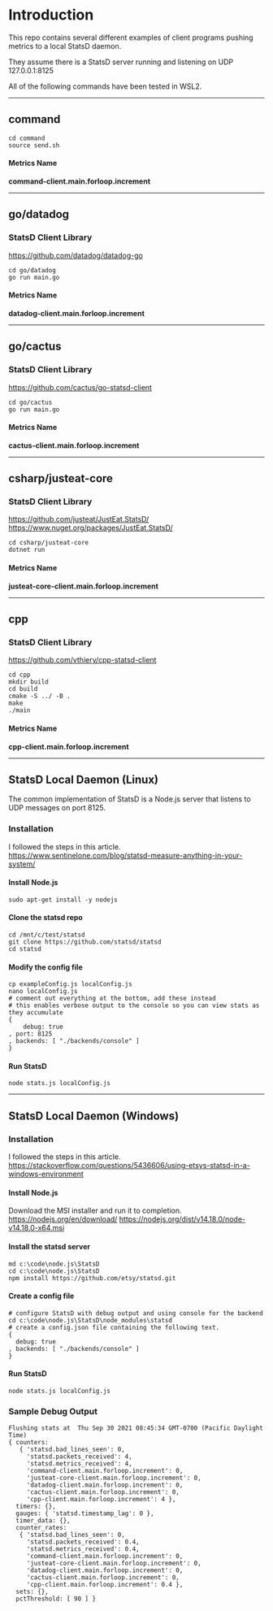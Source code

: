 # Introduction
This repo contains several different examples of client programs pushing metrics to a local StatsD daemon.

They assume there is a StatsD server running and listening on UDP 127.0.0.1:8125

All of the following commands have been tested in WSL2.

---

## command

```
cd command
source send.sh
```
#### Metrics Name
**command-client.main.forloop.increment**

---

## go/datadog

### StatsD Client Library
<https://github.com/datadog/datadog-go>

```
cd go/datadog
go run main.go
```
#### Metrics Name
**datadog-client.main.forloop.increment**

---

## go/cactus

### StatsD Client Library
<https://github.com/cactus/go-statsd-client>

```
cd go/cactus
go run main.go
```
#### Metrics Name
**cactus-client.main.forloop.increment**

---

## csharp/justeat-core

### StatsD Client Library
<https://github.com/justeat/JustEat.StatsD/>  
<https://www.nuget.org/packages/JustEat.StatsD/>

```
cd csharp/justeat-core
dotnet run
```
#### Metrics Name
**justeat-core-client.main.forloop.increment**

---

## cpp
### StatsD Client Library
<https://github.com/vthiery/cpp-statsd-client>  

```
cd cpp
mkdir build
cd build
cmake -S ../ -B .
make
./main
```

#### Metrics Name
**cpp-client.main.forloop.increment**

---

## StatsD Local Daemon (Linux)
The common implementation of StatsD is a Node.js server that listens to UDP messages on port 8125.

### Installation
I followed the steps in this article.
<https://www.sentinelone.com/blog/statsd-measure-anything-in-your-system/>

#### Install Node.js
```
sudo apt-get install -y nodejs
```

#### Clone the statsd repo
```
cd /mnt/c/test/statsd
git clone https://github.com/statsd/statsd
cd statsd
```

#### Modify the config file
```
cp exampleConfig.js localConfig.js
nano localConfig.js
# comment out everything at the bottom, add these instead
# this enables verbose output to the console so you can view stats as they accumulate
{
    debug: true
, port: 8125
, backends: [ "./backends/console" ]
}
```
#### Run StatsD
```
node stats.js localConfig.js
```

---

## StatsD Local Daemon (Windows)

### Installation
I followed the steps in this article.
<https://stackoverflow.com/questions/5436606/using-etsys-statsd-in-a-windows-environment>

#### Install Node.js
Download the MSI installer and run it to completion.
https://nodejs.org/en/download/
https://nodejs.org/dist/v14.18.0/node-v14.18.0-x64.msi


#### Install the statsd server
```
md c:\code\node.js\StatsD
cd c:\code\node.js\StatsD
npm install https://github.com/etsy/statsd.git
```

#### Create a config file
```
# configure StatsD with debug output and using console for the backend
cd c:\code\node.js\StatsD\node_modules\statsd
# create a config.json file containing the following text.
{
  debug: true
, backends: [ "./backends/console" ]
}
```

#### Run StatsD
```
node stats.js localConfig.js
```

### Sample Debug Output
```
Flushing stats at  Thu Sep 30 2021 08:45:34 GMT-0700 (Pacific Daylight Time)
{ counters:
   { 'statsd.bad_lines_seen': 0,
     'statsd.packets_received': 4,
     'statsd.metrics_received': 4,
     'command-client.main.forloop.increment': 0,
     'justeat-core-client.main.forloop.increment': 0,
     'datadog-client.main.forloop.increment': 0,
     'cactus-client.main.forloop.increment': 0,
     'cpp-client.main.forloop.increment': 4 },
  timers: {},
  gauges: { 'statsd.timestamp_lag': 0 },
  timer_data: {},
  counter_rates:
   { 'statsd.bad_lines_seen': 0,
     'statsd.packets_received': 0.4,
     'statsd.metrics_received': 0.4,
     'command-client.main.forloop.increment': 0,
     'justeat-core-client.main.forloop.increment': 0,
     'datadog-client.main.forloop.increment': 0,
     'cactus-client.main.forloop.increment': 0,
     'cpp-client.main.forloop.increment': 0.4 },
  sets: {},
  pctThreshold: [ 90 ] }
  ```
